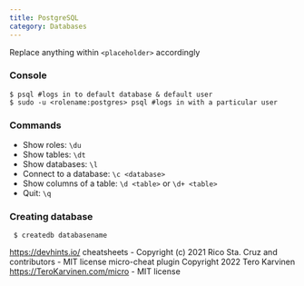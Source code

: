 ```yaml
---
title: PostgreSQL
category: Databases
---
```


Replace anything within `<placeholder>` accordingly

### Console

    $ psql #logs in to default database & default user
    $ sudo -u <rolename:postgres> psql #logs in with a particular user

### Commands

 * Show roles: `\du`
 * Show tables: `\dt`
 * Show databases: `\l`
 * Connect to a database: `\c <database>`
 * Show columns of a table: `\d <table>` or `\d+ <table>`
 * Quit: `\q`

### Creating database

     $ createdb databasename

https://devhints.io/ cheatsheets - Copyright (c) 2021 Rico Sta. Cruz and contributors - MIT license
micro-cheat plugin Copyright 2022 Tero Karvinen https://TeroKarvinen.com/micro - MIT license
